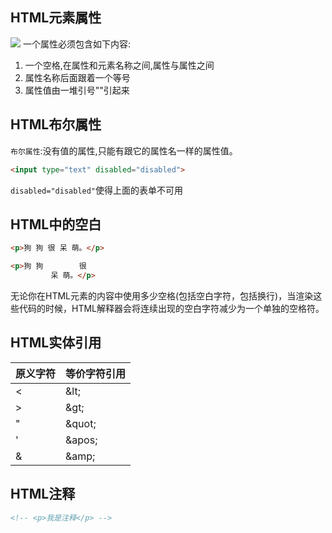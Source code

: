 ## HTML元素属性
![](https://cdn.jsdelivr.net/gh/erichen1995/MarkdownPhotos@master/img/20200929135528.png)
一个属性必须包含如下内容:
1. 一个空格,在属性和元素名称之间,属性与属性之间
2. 属性名称后面跟着一个等号
3. 属性值由一堆引号""引起来

## HTML布尔属性
`布尔属性`:没有值的属性,只能有跟它的属性名一样的属性值。
```html
<input type="text" disabled="disabled">
```
`disabled="disabled"`使得上面的表单不可用

## HTML中的空白
```html
<p>狗 狗 很 呆 萌。</p>

<p>狗 狗        很
         呆 萌。</p>
```
无论你在HTML元素的内容中使用多少空格(包括空白字符，包括换行)，当渲染这些代码的时候，HTML解释器会将连续出现的空白字符减少为一个单独的空格符。

## HTML实体引用

原义字符 | 等价字符引用
----- | ---------
< | \&lt;
> | \&gt;
" | \&quot;
' | \&apos;
& | \&amp;

## HTML注释
```html
<!-- <p>我是注释</p> -->
```
